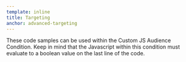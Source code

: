 ```yaml
---
template: inline
title: Targeting
anchor: advanced-targeting
---
```

These code samples can be used within the Custom JS Audience Condition. Keep in mind that the Javascript within this condition must evaluate to a boolean value on the last line of the code.
